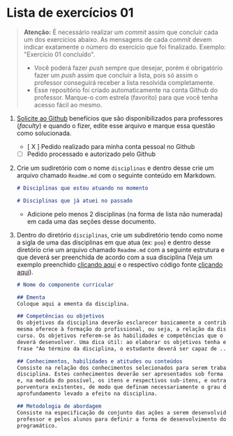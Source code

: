 # Lista de exercícios 01

> **Atenção:** É necessário realizar um *commit* assim que concluir cada um dos exercícios abaixo. As mensagens de cada *commit* devem indicar exatamente o número do exercício que foi finalizado. Exemplo: "Exercício 01 concluído".
> - Você poderá fazer *push* sempre que desejar, porém é obrigatório fazer um *push* assim que concluir a lista, pois só assim o professor conseguirá receber a lista resolvida completamente.
> - Esse repositório foi criado automaticamente na conta Github do professor. Marque-o com estrela (favorito) para que você tenha acesso fácil ao mesmo.


1. [Solicite ao Github](https://education.github.com/discount_requests/new) benefícios que são disponibilizados para professores (*faculty*) e quando o fizer, edite esse arquivo e marque essa questão como solucionada.
    - [ X ] Pedido realizado para minha conta pessoal no Github
    - [ ] Pedido processado e autorizado pelo Github
1. Crie um sudiretório com o nome `disciplinas` e dentro desse crie um arquivo chamado `Readme.md` com o seguinte conteúdo em Markdown.
    ```markdown
    # Disciplinas que estou atuando no momento

    # Disciplinas que já atuei no passado
    ```
    - Adicione pelo menos 2 disciplinas (na forma de lista não numerada) em cada uma das seções desse documento.
1. Dentro do diretório `disciplinas`, crie um subdiretório tendo como nome a sigla de uma das disciplinas em que atua (ex: `poo`) e dentro desse diretório crie um arquivo chamado `Readme.md` com a seguinte estrutura e que deverá ser preenchida de acordo com a sua disciplina (Veja um exemplo preenchido [clicando aqui](https://gist.github.com/emersonmello/1c8b2d2286e8a6c8026c74f9efe4a7dc) e o respectivo código fonte [clicando aqui](https://gist.githubusercontent.com/emersonmello/1c8b2d2286e8a6c8026c74f9efe4a7dc/raw/e7c88b4802cf9374424202954ebf24c6c93143a4/poo.md)).
    ```markdown
    # Nome do componente curricular

    ## Ementa
    Coloque aqui a ementa da disciplina.

    ## Competências ou objetivos
    Os objetivos da disciplina deverão esclarecer basicamente a contribuição que a
    mesma oferece à formação do profissional, ou seja, a relação da disciplina com o
    curso. Os objetivos referem-se às habilidades e competências que o estudante
    deverá desenvolver. Uma dica útil: ao elaborar os objetivos tenha em mente a 
    frase "Ao término da disciplina, o estudante deverá ser capaz de ..."

    ## Conhecimentos, habilidades e atitudes ou conteúdos
    Consiste na relação dos conhecimentos selecionados para serem trabalhados na
    disciplina. Estes conhecimentos deverão ser apresentados sob forma de tópicos
    e, na medida do possível, os itens e respectivos sub-itens, e outras subdivisões
    porventura existentes, de modo que definam necessariamente o grau de
    aprofundamento levado a efeito na disciplina. 

    ## Metodologia de abordagem
    Consiste na especificação do conjunto das ações a serem desenvolvidas pelo
    professor e pelos alunos para definir a forma de desenvolvimento do conteúdo
    programático.
    ```

    ## 